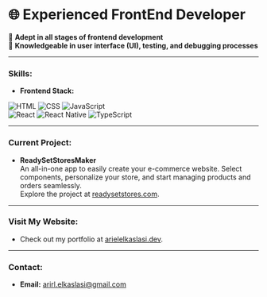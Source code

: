 # 🌐 **Experienced FrontEnd Developer**

🔹 **Adept in all stages of frontend development**  
🔹 **Knowledgeable in user interface (UI), testing, and debugging processes**

---

### **Skills:**
- **Frontend Stack:**  

![HTML](https://cdn.jsdelivr.net/gh/devicons/devicon/icons/html5/html5-original.svg) ![CSS](https://cdn.jsdelivr.net/gh/devicons/devicon/icons/css3/css3-original.svg) ![JavaScript](https://cdn.jsdelivr.net/gh/devicons/devicon/icons/javascript/javascript-original.svg)  
![React](https://cdn.jsdelivr.net/gh/devicons/devicon/icons/react/react-original.svg) ![React Native](https://cdn.jsdelivr.net/gh/devicons/devicon/icons/react/react-original.svg) ![TypeScript](https://cdn.jsdelivr.net/gh/devicons/devicon/icons/typescript/typescript-original.svg)  

---

### **Current Project:**
- **ReadySetStoresMaker**  
  An all-in-one app to easily create your e-commerce website. Select components, personalize your store, and start managing products and orders seamlessly.  
  Explore the project at [readysetstores.com](https://readysetstores.com).

---

### **Visit My Website:**
- Check out my portfolio at [arielelkaslasi.dev](https://arielelkaslasi.dev).

---

### **Contact:**
- **Email:** [arirl.elkaslasi@gmail.com](mailto:arirl.elkaslasi@gmail.com)
